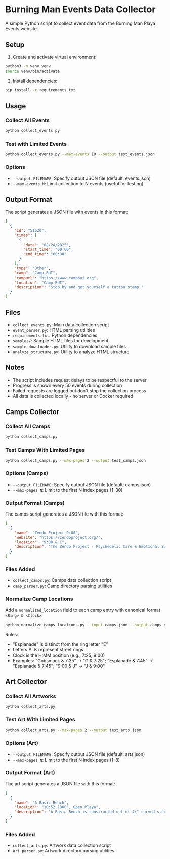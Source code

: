 # Burning Man Events Data Collector

A simple Python script to collect event data from the Burning Man Playa Events website.

## Setup

1. Create and activate virtual environment:
```bash
python3 -m venv venv
source venv/bin/activate
```

2. Install dependencies:
```bash
pip install -r requirements.txt
```

## Usage

### Collect All Events
```bash
python collect_events.py
```

### Test with Limited Events
```bash
python collect_events.py --max-events 10 --output test_events.json
```

### Options
- `--output FILENAME`: Specify output JSON file (default: events.json)
- `--max-events N`: Limit collection to N events (useful for testing)

## Output Format

The script generates a JSON file with events in this format:

```json
[
  {
    "id": "51620",
    "times": [
      {
        "date": "08/24/2025",
        "start_time": "00:00", 
        "end_time": "00:00"
      }
    ],
    "type": "Other",
    "camp": "Camp BUI",
    "campurl": "https://www.campbui.org",
    "location": "Camp BUI", 
    "description": "Stop by and get yourself a tattoo stamp."
  }
]
```

## Files

- `collect_events.py`: Main data collection script
- `event_parser.py`: HTML parsing utilities
- `requirements.txt`: Python dependencies
- `samples/`: Sample HTML files for development
- `sample_downloader.py`: Utility to download sample files
- `analyze_structure.py`: Utility to analyze HTML structure

## Notes

- The script includes request delays to be respectful to the server
- Progress is shown every 50 events during collection
- Failed requests are logged but don't stop the collection process
- All data is collected locally - no server or Docker required

## Camps Collector

### Collect All Camps
```bash
python collect_camps.py
```

### Test Camps With Limited Pages
```bash
python collect_camps.py --max-pages 2 --output test_camps.json
```

### Options (Camps)
- `--output FILENAME`: Specify output JSON file (default: camps.json)
- `--max-pages N`: Limit to the first N index pages (1–30)

### Output Format (Camps)
The camps script generates a JSON file with this format:

```json
[
  {
    "name": "Zendo Project 9:00",
    "website": "https://zendoproject.org/",
    "location": "9:00 & C",
    "description": "The Zendo Project - Psychedelic Care & Emotional Support …"
  }
]
```

### Files Added
- `collect_camps.py`: Camps data collection script
- `camp_parser.py`: Camp directory parsing utilities
 
### Normalize Camp Locations
Add a `normalized_location` field to each camp entry with canonical format `<Ring> & <Clock>`.

```bash
python normalize_camps_locations.py --input camps.json --output camps_normalized.json
```

Rules:
- "Esplanade" is distinct from the ring letter "E"
- Letters A..K represent street rings
- Clock is the H:MM position (e.g., 7:25, 9:00)
- Examples: "Gobsmack & 7:25" -> "G & 7:25"; "Esplanade & 7:45" -> "Esplanade & 7:45"; "9:00 & J" -> "J & 9:00"

## Art Collector

### Collect All Artworks
```bash
python collect_arts.py
```

### Test Art With Limited Pages
```bash
python collect_arts.py --max-pages 2 --output test_arts.json
```

### Options (Art)
- `--output FILENAME`: Specify output JSON file (default: arts.json)
- `--max-pages N`: Limit to the first N index pages (1–8)

### Output Format (Art)
The art script generates a JSON file with this format:

```json
[
  {
    "name": "A Basic Bench",
    "location": "10:52 1800', Open Playa",
    "description": "A Basic Bench is constructed out of 4\" curved steel …"
  }
]
```

### Files Added
- `collect_arts.py`: Artwork data collection script
- `art_parser.py`: Artwork directory parsing utilities
